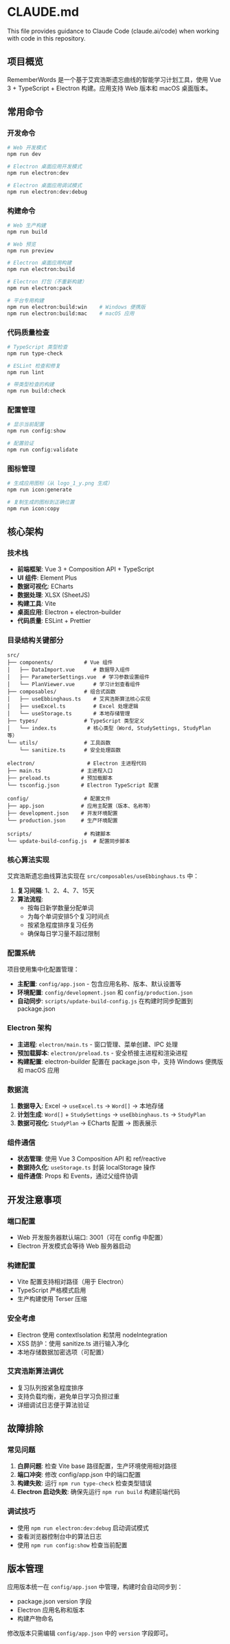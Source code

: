 # CLAUDE.md

This file provides guidance to Claude Code (claude.ai/code) when working with code in this repository.

## 项目概览

RememberWords 是一个基于艾宾浩斯遗忘曲线的智能学习计划工具，使用 Vue 3 + TypeScript + Electron 构建。应用支持 Web 版本和 macOS 桌面版本。

## 常用命令

### 开发命令

```bash
# Web 开发模式
npm run dev

# Electron 桌面应用开发模式
npm run electron:dev

# Electron 桌面应用调试模式
npm run electron:dev:debug
```

### 构建命令

```bash
# Web 生产构建
npm run build

# Web 预览
npm run preview

# Electron 桌面应用构建
npm run electron:build

# Electron 打包（不重新构建）
npm run electron:pack

# 平台专用构建
npm run electron:build:win    # Windows 便携版
npm run electron:build:mac    # macOS 应用
```

### 代码质量检查

```bash
# TypeScript 类型检查
npm run type-check

# ESLint 检查和修复
npm run lint

# 带类型检查的构建
npm run build:check
```

### 配置管理

```bash
# 显示当前配置
npm run config:show

# 配置验证
npm run config:validate
```

### 图标管理

```bash
# 生成应用图标（从 logo_1_y.png 生成）
npm run icon:generate

# 复制生成的图标到正确位置
npm run icon:copy
```

## 核心架构

### 技术栈
- **前端框架**: Vue 3 + Composition API + TypeScript
- **UI 组件**: Element Plus
- **数据可视化**: ECharts
- **数据处理**: XLSX (SheetJS)
- **构建工具**: Vite
- **桌面应用**: Electron + electron-builder
- **代码质量**: ESLint + Prettier

### 目录结构关键部分

```
src/
├── components/          # Vue 组件
│   ├── DataImport.vue      # 数据导入组件
│   ├── ParameterSettings.vue  # 学习参数设置组件
│   └── PlanViewer.vue      # 学习计划查看组件
├── composables/         # 组合式函数
│   ├── useEbbinghaus.ts    # 艾宾浩斯算法核心实现
│   ├── useExcel.ts         # Excel 处理逻辑
│   └── useStorage.ts       # 本地存储管理
├── types/               # TypeScript 类型定义
│   └── index.ts          # 核心类型（Word, StudySettings, StudyPlan 等）
└── utils/               # 工具函数
    └── sanitize.ts      # 安全处理函数

electron/                 # Electron 主进程代码
├── main.ts             # 主进程入口
├── preload.ts          # 预加载脚本
└── tsconfig.json       # Electron TypeScript 配置

config/                  # 配置文件
├── app.json            # 应用主配置（版本、名称等）
├── development.json    # 开发环境配置
└── production.json     # 生产环境配置

scripts/                 # 构建脚本
└── update-build-config.js  # 配置同步脚本
```

### 核心算法实现

艾宾浩斯遗忘曲线算法实现在 `src/composables/useEbbinghaus.ts` 中：

1. **复习间隔**: 1、2、4、7、15天
2. **算法流程**:
   - 按每日新学数量分配单词
   - 为每个单词安排5个复习时间点
   - 按紧急程度排序复习任务
   - 确保每日学习量不超过限制

### 配置系统

项目使用集中化配置管理：

- **主配置**: `config/app.json` - 包含应用名称、版本、默认设置等
- **环境配置**: `config/development.json` 和 `config/production.json`
- **自动同步**: `scripts/update-build-config.js` 在构建时同步配置到 package.json

### Electron 架构

- **主进程**: `electron/main.ts` - 窗口管理、菜单创建、IPC 处理
- **预加载脚本**: `electron/preload.ts` - 安全桥接主进程和渲染进程
- **构建配置**: electron-builder 配置在 package.json 中，支持 Windows 便携版和 macOS 应用

### 数据流

1. **数据导入**: Excel → `useExcel.ts` → `Word[]` → 本地存储
2. **计划生成**: `Word[]` + `StudySettings` → `useEbbinghaus.ts` → `StudyPlan`
3. **数据可视化**: `StudyPlan` → ECharts 配置 → 图表展示

### 组件通信

- **状态管理**: 使用 Vue 3 Composition API 和 ref/reactive
- **数据持久化**: `useStorage.ts` 封装 localStorage 操作
- **组件通信**: Props 和 Events，通过父组件协调

## 开发注意事项

### 端口配置
- Web 开发服务器默认端口: 3001（可在 config 中配置）
- Electron 开发模式会等待 Web 服务器启动

### 构建配置
- Vite 配置支持相对路径（用于 Electron）
- TypeScript 严格模式启用
- 生产构建使用 Terser 压缩

### 安全考虑
- Electron 使用 contextIsolation 和禁用 nodeIntegration
- XSS 防护：使用 sanitize.ts 进行输入净化
- 本地存储数据加密选项（可配置）

### 艾宾浩斯算法调优
- 复习队列按紧急程度排序
- 支持负载均衡，避免单日学习负担过重
- 详细调试日志便于算法验证

## 故障排除

### 常见问题
1. **白屏问题**: 检查 Vite base 路径配置，生产环境使用相对路径
2. **端口冲突**: 修改 config/app.json 中的端口配置
3. **构建失败**: 运行 `npm run type-check` 检查类型错误
4. **Electron 启动失败**: 确保先运行 `npm run build` 构建前端代码

### 调试技巧
- 使用 `npm run electron:dev:debug` 启动调试模式
- 查看浏览器控制台中的算法日志
- 使用 `npm run config:show` 检查当前配置

## 版本管理

应用版本统一在 `config/app.json` 中管理，构建时会自动同步到：
- package.json version 字段
- Electron 应用名称和版本
- 构建产物命名

修改版本只需编辑 `config/app.json` 中的 `version` 字段即可。